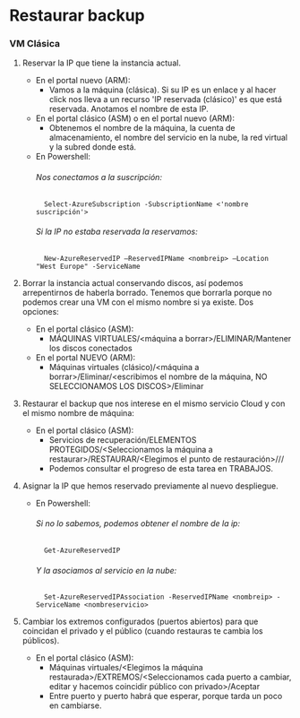 # Restaurar backup

### VM Clásica

1. Reservar la IP que tiene la instancia actual.
	 - En el portal nuevo (ARM):
		- Vamos a la máquina (clásica). Si su IP es un enlace y al hacer click nos lleva a un recurso 'IP reservada (clásico)' es que está reservada.
		Anotamos el nombre de esta IP.
	 - En el portal clásico (ASM) o en el portal nuevo (ARM):
		- Obtenemos el nombre de la máquina, la cuenta de almacenamiento, el nombre del servicio en la nube, la red virtual y la subred donde está.
	- En Powershell:
		###### Nos conectamos a la suscripción:
			Select-AzureSubscription -SubscriptionName <'nombre suscripción'>
		###### Si la IP no estaba reservada la reservamos:
			New-AzureReservedIP –ReservedIPName <nombreip> –Location "West Europe" -ServiceName 
		
2. Borrar la instancia actual conservando discos, así podemos arrepentirnos de haberla borrado. Tenemos que borrarla porque no podemos crear una VM con el mismo nombre si ya existe. Dos opciones:
	- En el portal clásico (ASM):
		- MÁQUINAS VIRTUALES/<máquina a borrar>/ELIMINAR/Mantener los discos conectados
	- En el portal NUEVO (ARM):
		- Máquinas virtuales (clásico)/<máquina a borrar>/Eliminar/<escribimos el nombre de la máquina, NO SELECCIONAMOS LOS DISCOS>/Eliminar
	
3. Restaurar el backup que nos interese en el mismo servicio Cloud y con el mismo nombre de máquina:
	- En el portal clásico (ASM):
		- Servicios de recuperación/ELEMENTOS PROTEGIDOS/<Seleccionamos la máquina a restaurar>/RESTAURAR/<Elegimos el punto de restauración>/<Siguiente>/<Introducimos los datos que anotamos antes>/<Aceptar>
		- Podemos consultar el progreso de esta tarea en TRABAJOS.
		
4. Asignar la IP que hemos reservado previamente al nuevo despliegue.
	- En Powershell:
		###### Si no lo sabemos, podemos obtener el nombre de la ip:
			Get-AzureReservedIP
		###### Y la asociamos al servicio en la nube:
			Set-AzureReservedIPAssociation -ReservedIPName <nombreip> -ServiceName <nombreservicio>
		
5. Cambiar los extremos configurados (puertos abiertos) para que coincidan el privado y el público (cuando restauras te cambia los públicos).
	- En el portal clásico (ASM):
		- Máquinas virtuales/<Elegimos la máquina restaurada>/EXTREMOS/<Seleccionamos cada puerto a cambiar, editar y hacemos coincidir público con privado>/Aceptar
		- Entre puerto y puerto habrá que esperar, porque tarda un poco en cambiarse.
